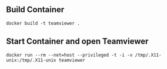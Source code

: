 ## Build Container
```
docker build -t teamviewer .
```

## Start Container and open Teamviewer
```
docker run --rm --net=host --privileged -t -i -v /tmp/.X11-unix:/tmp/.X11-unix teamviewer
```
